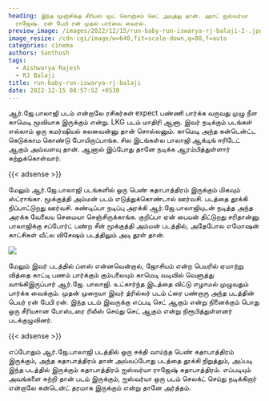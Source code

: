 ```yaml
---
heading: இந்த மூஞ்சிக்கு சீரியஸ் மூட் கொஞ்சம் செட் அவுத்து தான். ஹாட் ஐஸ்வர்யா
  ராஜேஷ். ரன் பேபி ரன் முதல் பார்வை வைரல்.
preview_image: /images/2022/12/15/run-baby-run-iswarya-rj-balaji-2-.jpg
image_resize: /cdn-cgi/image/w=640,fit=scale-down,q=80,f=auto
categories: cinema
authors: Santhosh
tags:
  - Aishwarya Rajesh
  - RJ Balaji
title: run-baby-run-iswarya-rj-balaji
date: 2022-12-15 08:57:52 +0530
---
```



ஆர்.ஜே.பாலாஜி  படம் என்றாலே ரசிகர்கள் expect பண்ணி பார்க்க வருவது முழு நீள காமெடி மூவியாக இருக்கும் என்று. LKG படம் மாதிரி ஆனா. இவர் நடிக்கும் படங்கள் எல்லாம்  ஒரு கமர்ஷியல் கலவைன்னு தான் சொல்லனும். காமெடி அந்த கன்டென்ட்ட கெடுக்காம கொண்டு போயிருப்பாங்க. சில இடங்கள்ல பாலாஜி ஆக்டிங் ஈரிடேட் ஆகும் அவ்வளவு தான். ஆனால் இப்போது தானே நடிக்க ஆரம்பித்துள்ளார் கற்றுக்கொள்வார்.

{{< adsense >}}

மேலும் ஆர்.ஜே.பாலாஜி படங்களில் ஒரு பெண் கதாபாத்திரம் இருக்கும் மிகவும் ஸ்ட்ராங்கா. மூக்குத்தி அம்மன் படம் எடுத்துக்கொண்டால் ஊர்வசி. படத்தை தூக்கி நிப்பாட்டுறது ஊர்வசி. கண்டிப்பா நடிப்பு அரக்கி ஆர்.ஜே.பாலாஜியுடன் நடித்த அந்த அரக்க வேலைய செமையா செஞ்சிருக்காங்க. குறிப்பா ஏன் பையன் திட்டுறது சரிதான்னு பாலாஜிக்கு சப்போர்ட் பண்ற சீன் மூக்குத்தி அம்மன் படத்தில், அதேபோல எமோஷன் காட்சிகள் வீட்ல விசேஷம் படத்திலும் அடி தூள் தான். 

![](/images/2022/12/15/run-baby-run-iswarya-rj-balaji-1-.jpg)

மேலும் இவர் படத்தில் ப்ளஸ் என்னவென்றால், ஜோசியம் என்ற பெயரில் ஏமாற்று வித்தை காட்டி பணம் பார்க்கும் கும்பலையும் காமெடி வடிவில் வெளுத்து  வாங்கிஇருப்பார் ஆர்.ஜே. பாலாஜி. உட்கார்ந்த இடத்தை விட்டு எழாமல் முழுவதும் பார்க்க வைக்கும். முதன் முறையா இவர் த்ரில்லர் படம் ட்ரை பண்றாரு அந்த படத்தின் பெயர் ரன் பேபி ரன். இந்த படம் இவருக்கு எப்படி செட் ஆகும் என்று நினைக்கும் பொது ஒரு சீரியசான போஸ்டரை ரிலீஸ் செய்து செட் ஆகும் என்று நிரூபித்துள்ளனர் படக்குழுவினர்.

{{< adsense >}}

எப்போதும் ஆர்.ஜே.பாலாஜி படத்தில் ஒரு சக்தி வாய்ந்த பெண் கதாபாத்திரம் இருக்கும், அந்த கதாபாத்திரம்  தான் அவ்வப்போது படத்தை தூக்கி நிறுத்தும், அப்படி இந்த படத்தில் இருக்கும் கதாபாத்திரம் ஐஸ்வர்யா ராஜேஷ் கதாபாத்திரம். எப்படியும் அவங்களை சுற்றி தான் படம் இருக்கும், ஐஸ்வர்யா ஒரு படம் செலக்ட் செய்து நடிக்கிறார் என்றாலே கன்டென்ட் தரமாக இருக்கும் என்று தானே அர்த்தம்.